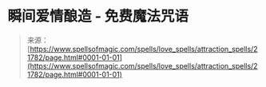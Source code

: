 <!--yml

category: 未分类

date: 2024-06-12 19:05:36

-->

# 瞬间爱情酿造 - 免费魔法咒语

> 来源：[https://www.spellsofmagic.com/spells/love_spells/attraction_spells/21782/page.html#0001-01-01](https://www.spellsofmagic.com/spells/love_spells/attraction_spells/21782/page.html#0001-01-01)
